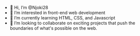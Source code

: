 - 👋 Hi, I’m @Njoki28
- 👀 I’m interested in front-end web development
- 🌱 I’m currently learning HTML, CSS, and Javascript
- 💞️ I’m looking to collaborate on exciting projects that push the boundaries of what's possible on the web.


<!---
Njoki28/Njoki28 is a ✨ special ✨ repository because its `README.md` (this file) appears on your GitHub profile.
You can click the Preview link to take a look at your changes.
--->

